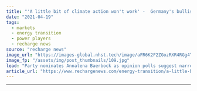 ```yaml
---
title: "'A little bit of climate action won't work' -  Germany's bullish Greens name first ever candidate for Chancellor"
date: "2021-04-19"
tags: 
  - markets
  - energy transition
  - power players
  - recharge news
source: "recharge news"
image_url: "https://images-global.nhst.tech/image/aFR6K2F2ZGozRXR4RGg4TnMxc2Rsbk1kVFZLV0FCY09DQUhKM1pKVktRbz0=/nhst/binary/52a2bb47a57cc46e51c9f3d46abf5de0"
image_fp: "/assets/img/post_thumbnails/109.jpg"
lead: "Party nominates Annalena Baerbock as opinion polls suggest narrowing race with ruling conservatives from Angela Merkel's CDU/CSU"
article_url: "https://www.rechargenews.com/energy-transition/a-little-bit-of-climate-action-wont-work-germanys-bullish-greens-name-first-ever-candidate-for-chancellor/2-1-997599"
---
```


---

